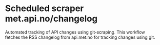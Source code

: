 # Scheduled scraper met.api.no/changelog

Automated tracking of API changes using git-scraping. This workflow fetches the RSS changelog from api.met.no for tracking changes using git. 
